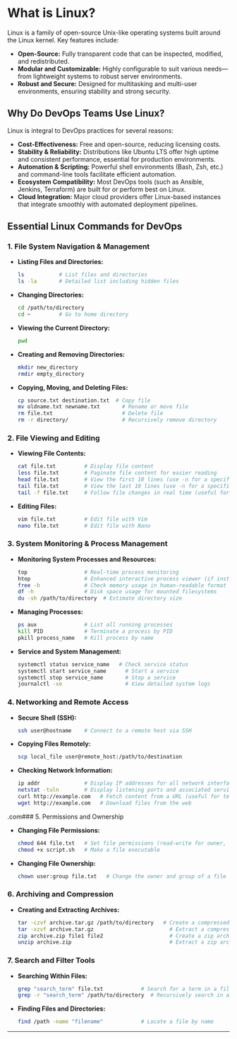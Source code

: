 # What is Linux?

Linux is a family of open-source Unix-like operating systems built around the Linux kernel. Key features include:

- **Open-Source:** Fully transparent code that can be inspected, modified, and redistributed.
- **Modular and Customizable:** Highly configurable to suit various needs—from lightweight systems to robust server environments.
- **Robust and Secure:** Designed for multitasking and multi-user environments, ensuring stability and strong security.

## Why Do DevOps Teams Use Linux?

Linux is integral to DevOps practices for several reasons:

- **Cost-Effectiveness:** Free and open-source, reducing licensing costs.
- **Stability & Reliability:** Distributions like Ubuntu LTS offer high uptime and consistent performance, essential for production environments.
- **Automation & Scripting:** Powerful shell environments (Bash, Zsh, etc.) and command-line tools facilitate efficient automation.
- **Ecosystem Compatibility:** Most DevOps tools (such as Ansible, Jenkins, Terraform) are built for or perform best on Linux.
- **Cloud Integration:** Major cloud providers offer Linux-based instances that integrate smoothly with automated deployment pipelines.

## Essential Linux Commands for DevOps

### 1. File System Navigation & Management

- **Listing Files and Directories:**
  ```sh
  ls           # List files and directories
  ls -la       # Detailed list including hidden files
  ```
- **Changing Directories:**
  ```sh
  cd /path/to/directory
  cd ~         # Go to home directory
  ```
- **Viewing the Current Directory:**
  ```sh
  pwd
  ```
- **Creating and Removing Directories:**
  ```sh
  mkdir new_directory
  rmdir empty_directory
  ```
- **Copying, Moving, and Deleting Files:**
  ```sh
  cp source.txt destination.txt  # Copy file
  mv oldname.txt newname.txt       # Rename or move file
  rm file.txt                      # Delete file
  rm -r directory/                 # Recursively remove directory
  ```

### 2. File Viewing and Editing

- **Viewing File Contents:**
  ```sh
  cat file.txt         # Display file content
  less file.txt        # Paginate file content for easier reading
  head file.txt        # View the first 10 lines (use -n for a specific number)
  tail file.txt        # View the last 10 lines (use -n for a specific number)
  tail -f file.txt     # Follow file changes in real time (useful for logs)
  ```
- **Editing Files:**
  ```sh
  vim file.txt         # Edit file with Vim
  nano file.txt        # Edit file with Nano
  ```

### 3. System Monitoring & Process Management

- **Monitoring System Processes and Resources:**
  ```sh
  top                  # Real-time process monitoring
  htop                 # Enhanced interactive process viewer (if installed)
  free -h              # Check memory usage in human-readable format
  df -h                # Disk space usage for mounted filesystems
  du -sh /path/to/directory  # Estimate directory size
  ```
- **Managing Processes:**
  ```sh
  ps aux               # List all running processes
  kill PID             # Terminate a process by PID
  pkill process_name   # Kill process by name
  ```
- **Service and System Management:**
  ```sh
  systemctl status service_name   # Check service status
  systemctl start service_name      # Start a service
  systemctl stop service_name       # Stop a service
  journalctl -xe                    # View detailed system logs
  ```

### 4. Networking and Remote Access

- **Secure Shell (SSH):**
  ```sh
  ssh user@hostname    # Connect to a remote host via SSH
  ```
- **Copying Files Remotely:**
  ```sh
  scp local_file user@remote_host:/path/to/destination
  ```
- **Checking Network Information:**
  ```sh
  ip addr              # Display IP addresses for all network interfaces
  netstat -tuln        # Display listening ports and associated services
  curl http://example.com   # Fetch content from a URL (useful for testing endpoints)
  wget http://example.com   # Download files from the web
  ```

.com### 5. Permissions and Ownership

- **Changing File Permissions:**
  ```sh
  chmod 644 file.txt   # Set file permissions (read-write for owner, read-only for group/others)
  chmod +x script.sh   # Make a file executable
  ```
- **Changing File Ownership:**
  ```sh
  chown user:group file.txt   # Change the owner and group of a file
  ```

### 6. Archiving and Compression

- **Creating and Extracting Archives:**
  ```sh
  tar -czvf archive.tar.gz /path/to/directory   # Create a compressed tarball
  tar -xzvf archive.tar.gz                        # Extract a compressed tarball
  zip archive.zip file1 file2                     # Create a zip archive
  unzip archive.zip                               # Extract a zip archive
  ```

### 7. Search and Filter Tools

- **Searching Within Files:**
  ```sh
  grep "search_term" file.txt            # Search for a term in a file
  grep -r "search_term" /path/to/directory  # Recursively search in a directory
  ```
- **Finding Files and Directories:**
  ```sh
  find /path -name "filename"            # Locate a file by name
  ```

---
